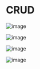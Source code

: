 # CRUD
![image](https://github.com/hariactive/CRUD/assets/70790835/eeb4c1b2-c720-4527-8adc-e80b074f1595)

![image](https://github.com/hariactive/CRUD/assets/70790835/3a4ea169-451b-4b9d-aac6-5f2cffe1e825)

![image](https://github.com/hariactive/CRUD/assets/70790835/973e3a62-29f8-469e-ab05-e1ea76d18bd7)

![image](https://github.com/hariactive/CRUD/assets/70790835/83b9f02f-25ce-41ae-ba2e-b9a17a6c1482)


